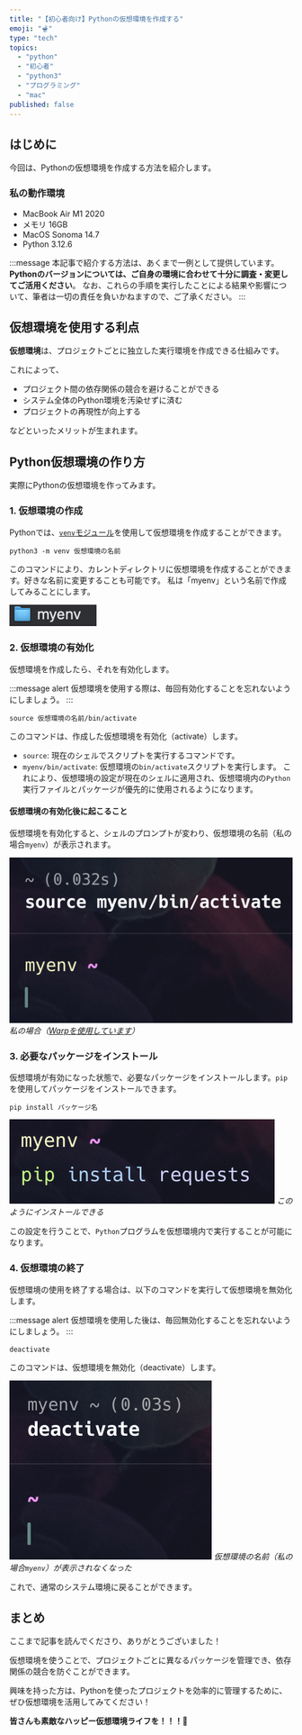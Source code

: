 ```yaml
---
title: "【初心者向け】Pythonの仮想環境を作成する"
emoji: "🫕"
type: "tech"
topics:
  - "python"
  - "初心者"
  - "python3"
  - "プログラミング"
  - "mac"
published: false
---
```


## はじめに

今回は、Pythonの仮想環境を作成する方法を紹介します。

### 私の動作環境
- MacBook Air M1 2020
- メモリ 16GB
- MacOS Sonoma 14.7
- Python 3.12.6

:::message
本記事で紹介する方法は、あくまで一例として提供しています。
**Pythonのバージョンについては、ご自身の環境に合わせて十分に調査・変更してご活用ください**。
なお、これらの手順を実行したことによる結果や影響について、筆者は一切の責任を負いかねますので、ご了承ください。
:::

## 仮想環境を使用する利点

**仮想環境**は、プロジェクトごとに独立した実行環境を作成できる仕組みです。

これによって、

- プロジェクト間の依存関係の競合を避けることができる
- システム全体のPython環境を汚染せずに済む
- プロジェクトの再現性が向上する

などといったメリットが生まれます。

## Python仮想環境の作り方

実際にPythonの仮想環境を作ってみます。

### 1. 仮想環境の作成

Pythonでは、[`venv`モジュール](https://docs.python.org/ja/3/library/venv.html)を使用して仮想環境を作成することができます。

```:仮想環境の作成コマンド
python3 -m venv 仮想環境の名前
```

このコマンドにより、カレントディレクトリに仮想環境を作成することができます。好きな名前に変更することも可能です。
私は「myenv」という名前で作成してみることにします。

![](/images/sankaku35/1.png)

### 2. 仮想環境の有効化

仮想環境を作成したら、それを有効化します。

:::message alert
仮想環境を使用する際は、毎回有効化することを忘れないようにしましょう。
:::

```
source 仮想環境の名前/bin/activate
```

このコマンドは、作成した仮想環境を有効化（activate）します。

- `source`: 現在のシェルでスクリプトを実行するコマンドです。
- `myenv/bin/activate`: 仮想環境の`bin/activate`スクリプトを実行します。
これにより、仮想環境の設定が現在のシェルに適用され、仮想環境内の`Python`実行ファイルとパッケージが優先的に使用されるようになります。

#### 仮想環境の有効化後に起こること

仮想環境を有効化すると、シェルのプロンプトが変わり、仮想環境の名前（私の場合`myenv`）が表示されます。

![](/images/sankaku35/2.png)
*私の場合（[Warpを使用しています](https://zenn.dev/joho0724/articles/sankaku0724-newcreate11)）*

### 3. 必要なパッケージをインストール

仮想環境が有効になった状態で、必要なパッケージをインストールします。`pip`を使用してパッケージをインストールできます。

```
pip install パッケージ名
```

![](/images/sankaku35/3.png)
*このようにインストールできる*

この設定を行うことで、`Python`プログラムを仮想環境内で実行することが可能になります。

### 4. 仮想環境の終了

仮想環境の使用を終了する場合は、以下のコマンドを実行して仮想環境を無効化します。

:::message alert
仮想環境を使用した後は、毎回無効化することを忘れないようにしましょう。
:::

```
deactivate
```

このコマンドは、仮想環境を無効化（deactivate）します。

![](/images/sankaku35/4.png)
*仮想環境の名前（私の場合`myenv`）が表示されなくなった*

これで、通常のシステム環境に戻ることができます。

## まとめ

ここまで記事を読んでくださり、ありがとうございました！

仮想環境を使うことで、プロジェクトごとに異なるパッケージを管理でき、依存関係の競合を防ぐことができます。

興味を持った方は、Pythonを使ったプロジェクトを効率的に管理するために、ぜひ仮想環境を活用してみてください！

**皆さんも素敵なハッピー仮想環境ライフを！！！🌸**
